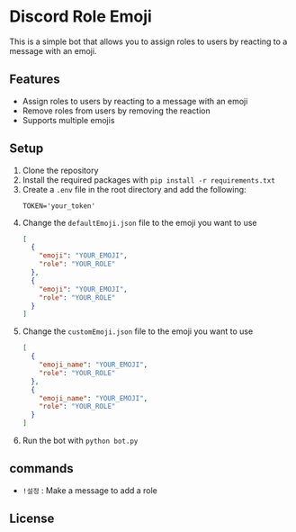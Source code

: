 # Discord Role Emoji

This is a simple bot that allows you to assign roles to users by reacting to a message with an emoji.

## Features

- Assign roles to users by reacting to a message with an emoji
- Remove roles from users by removing the reaction
- Supports multiple emojis

## Setup

1. Clone the repository
2. Install the required packages with `pip install -r requirements.txt`
3. Create a `.env` file in the root directory and add the following:
   ```
   TOKEN='your_token'
   ```
4. Change the `defaultEmoji.json` file to the emoji you want to use
    ```json
    [
      {
        "emoji": "YOUR_EMOJI",
        "role": "YOUR_ROLE"
      },
      {
        "emoji": "YOUR_EMOJI",
        "role": "YOUR_ROLE"
      }
    ]
    ```
5. Change the `customEmoji.json` file to the emoji you want to use
    ```json
    [
      {
        "emoji_name": "YOUR_EMOJI",
        "role": "YOUR_ROLE"
      },
      {
        "emoji_name": "YOUR_EMOJI",
        "role": "YOUR_ROLE"
      }
    ]
    ```
6. Run the bot with `python bot.py`

## commands
- `!설정` : Make a message to add a role

## License
